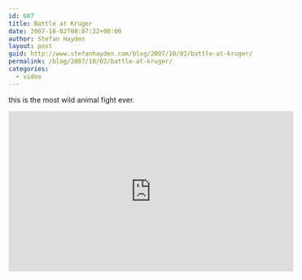```yaml
---
id: 607
title: Battle at Kruger
date: 2007-10-02T08:07:22+00:00
author: Stefan Hayden
layout: post
guid: http://www.stefanhayden.com/blog/2007/10/02/battle-at-kruger/
permalink: /blog/2007/10/02/battle-at-kruger/
categories:
  - video
---
```

this is the most wild animal fight ever.
<iframe width="560" height="315" src="http://www.youtube.com/v/LU8DDYz68kM&rel=1" title="YouTube video player" frameborder="0" allow="accelerometer; autoplay; clipboard-write; encrypted-media; gyroscope; picture-in-picture" allowfullscreen></iframe>